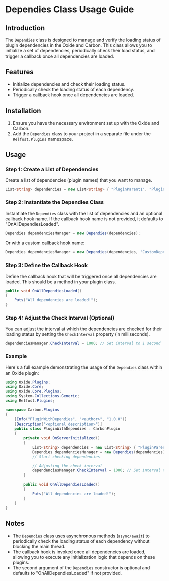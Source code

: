 
# Dependies Class Usage Guide

## Introduction

The `Dependies` class is designed to manage and verify the loading status of plugin dependencies in the Oxide and Carbon. This class allows you to initialize a set of dependencies, periodically check their load status, and trigger a callback once all dependencies are loaded.

## Features

- Initialize dependencies and check their loading status.
- Periodically check the loading status of each dependency.
- Trigger a callback hook once all dependencies are loaded.

## Installation

1. Ensure you have the necessary environment set up with the Oxide and Carbon.
2. Add the `Dependies` class to your project in a separate file under the `Relfost.Plugins` namespace.

## Usage

### Step 1: Create a List of Dependencies

Create a list of dependencies (plugin names) that you want to manage.

```csharp
List<string> dependencies = new List<string> { "PluginParent1", "PluginParent2" };
```

### Step 2: Instantiate the Dependies Class

Instantiate the `Dependies` class with the list of dependencies and an optional callback hook name. If the callback hook name is not provided, it defaults to "OnAllDependiesLoaded".

```csharp
Dependies dependenciesManager = new Dependies(dependencies);
```

Or with a custom callback hook name:

```csharp
Dependies dependenciesManager = new Dependies(dependencies, "CustomDependiesLoaded");
```

### Step 3: Define the Callback Hook

Define the callback hook that will be triggered once all dependencies are loaded. This should be a method in your plugin class.

```csharp
public void OnAllDependiesLoaded()
{
    Puts("All dependencies are loaded!");
}
```

### Step 4: Adjust the Check Interval (Optional)

You can adjust the interval at which the dependencies are checked for their loading status by setting the `CheckInterval` property (in milliseconds).

```csharp
dependenciesManager.CheckInterval = 1000; // Set interval to 1 second
```


### Example

Here's a full example demonstrating the usage of the `Dependies` class within an Oxide plugin:

```csharp
using Oxide.Plugins;
using Oxide.Core;
using Oxide.Core.Plugins;
using System.Collections.Generic;
using Relfost.Plugins;

namespace Carbon.Plugins
{
    [Info("PluginWithDependies", "<author>", "1.0.0")]
    [Description("<optional_description>")]
    public class PluginWithDependies : CarbonPlugin
    {
        private void OnServerInitialized()
        {
            List<string> dependencies = new List<string> { "PluginParent1", "PluginParent2" };
            Dependies dependenciesManager = new Dependies(dependencies);
            // Start checking dependencies

            // Adjusting the check interval
            dependenciesManager.CheckInterval = 1000; // Set interval to 1 second
        }

        public void OnAllDependiesLoaded()
        {
            Puts("All dependencies are loaded!");
        }
    }
}
```

## Notes

- The `Dependies` class uses asynchronous methods (`async/await`) to periodically check the loading status of each dependency without blocking the main thread.
- The callback hook is invoked once all dependencies are loaded, allowing you to execute any initialization logic that depends on these plugins.
- The second argument of the `Dependies` constructor is optional and defaults to "OnAllDependiesLoaded" if not provided.

